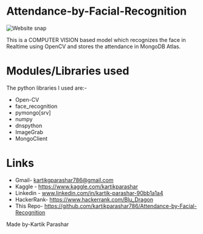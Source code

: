 # **Attendance-by-Facial-Recognition**


![Website snap](https://github.com/kartikparashar786/Attendance-by-Facial-Recognition/blob/main/Screenshot%20(39).png)


This is a COMPUTER VISION based model which recognizes the face in Realtime using OpenCV and stores the attendance in MongoDB Atlas.

# Modules/Libraries used
The python libraries I used are:-
* Open-CV
* face_recognition
* pymongo[srv]
* numpy
* dnspython
* ImageGrab
* MongoClient

# Links
* Gmail- kartikgparashar786@gmail.com
* Kaggle - https://www.kaggle.com/kartikparashar 
* Linkedin - www.linkedin.com/in/kartik-parashar-90bb1a1a4
* HackerRank- https://www.hackerrank.com/Blu_Dragon
* This Repo- https://github.com/kartikparashar786/Attendance-by-Facial-Recognition

Made by-Kartik Parashar  
